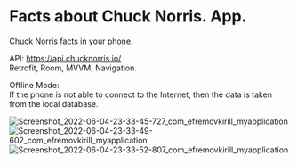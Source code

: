 # Facts about Chuck Norris. App.
Chuck Norris facts in your phone.  

API: https://api.chucknorris.io/  
Retrofit, Room, MVVM, Navigation.  

Offline Mode:  
If the phone is not able to connect to the Internet, then the data is taken from the local database.

![Screenshot_2022-06-04-23-33-45-727_com_efremovkirill_myapplication](https://user-images.githubusercontent.com/98654420/172024764-3e213654-18a4-4d82-bfdb-17bc7c39e4d3.jpg)
![Screenshot_2022-06-04-23-33-49-602_com_efremovkirill_myapplication](https://user-images.githubusercontent.com/98654420/172024771-dd26f068-235e-4acb-ba7e-43a4048f1d4b.jpg)
![Screenshot_2022-06-04-23-33-52-807_com_efremovkirill_myapplication](https://user-images.githubusercontent.com/98654420/172024774-eccfff30-a94b-48f0-aca6-34fc3471ba2e.jpg)
